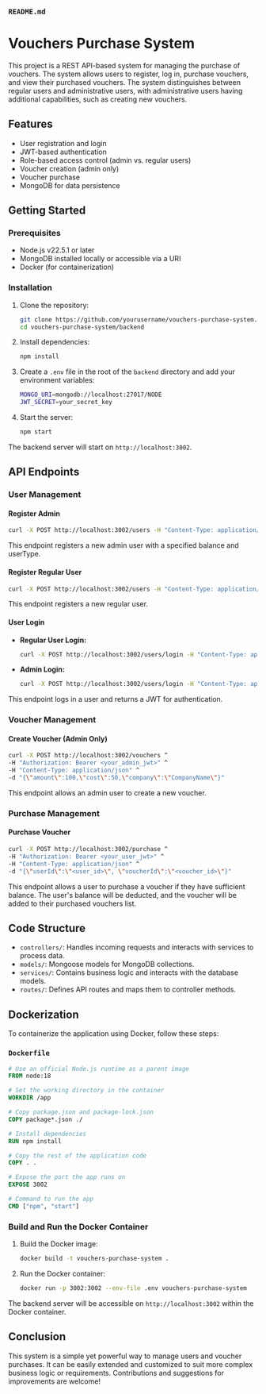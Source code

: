 

### `README.md`


# Vouchers Purchase System

This project is a REST API-based system for managing the purchase of vouchers. The system allows users to register, log in, purchase vouchers, and view their purchased vouchers. The system distinguishes between regular users and administrative users, with administrative users having additional capabilities, such as creating new vouchers.

## Features

- User registration and login
- JWT-based authentication
- Role-based access control (admin vs. regular users)
- Voucher creation (admin only)
- Voucher purchase
- MongoDB for data persistence

## Getting Started

### Prerequisites

- Node.js v22.5.1 or later
- MongoDB installed locally or accessible via a URI
- Docker (for containerization)

### Installation

1. Clone the repository:
   ```bash
   git clone https://github.com/yourusername/vouchers-purchase-system.git
   cd vouchers-purchase-system/backend
   ```

2. Install dependencies:
   ```bash
   npm install
   ```

3. Create a `.env` file in the root of the `backend` directory and add your environment variables:
   ```bash
   MONGO_URI=mongodb://localhost:27017/NODE
   JWT_SECRET=your_secret_key
   ```

4. Start the server:
   ```bash
   npm start
   ```

The backend server will start on `http://localhost:3002`.

## API Endpoints

### User Management

#### Register Admin

```bash
curl -X POST http://localhost:3002/users -H "Content-Type: application/json" -d "{\"name\": \"Jane Admin\", \"username\": \"janeadmin\", \"email\": \"janeadmin@example.com\", \"password\": \"adminpassword\", \"balance\": 2000, \"isAdminAssistant\": true, \"userType\": \"executive\"}"
```

This endpoint registers a new admin user with a specified balance and userType.

#### Register Regular User

```bash
curl -X POST http://localhost:3002/users -H "Content-Type: application/json" -d "{\"name\": \"John Doe\", \"username\": \"johndoe\", \"email\": \"johndoe@example.com\", \"password\": \"password123\", \"balance\": 1000, \"isAdminAssistant\": false, \"userType\": \"ordinary\"}"
```

This endpoint registers a new regular user.

#### User Login

- **Regular User Login:**
  ```bash
  curl -X POST http://localhost:3002/users/login -H "Content-Type: application/json" -d "{\"usernameOrEmail\": \"johndoe\", \"password\": \"password123\"}"
  ```

- **Admin Login:**
  ```bash
  curl -X POST http://localhost:3002/users/login -H "Content-Type: application/json" -d "{\"usernameOrEmail\": \"janeadmin@example.com\", \"password\": \"adminpassword\"}"
  ```

This endpoint logs in a user and returns a JWT for authentication.

### Voucher Management

#### Create Voucher (Admin Only)

```bash
curl -X POST http://localhost:3002/vouchers ^
-H "Authorization: Bearer <your_admin_jwt>" ^
-H "Content-Type: application/json" ^
-d "{\"amount\":100,\"cost\":50,\"company\":\"CompanyName\"}"
```

This endpoint allows an admin user to create a new voucher.

### Purchase Management

#### Purchase Voucher

```bash
curl -X POST http://localhost:3002/purchase ^
-H "Authorization: Bearer <your_user_jwt>" ^
-H "Content-Type: application/json" ^
-d "{\"userId\":\"<user_id>\", \"voucherId\":\"<voucher_id>\"}"
```

This endpoint allows a user to purchase a voucher if they have sufficient balance. The user's balance will be deducted, and the voucher will be added to their purchased vouchers list.

## Code Structure

- `controllers/`: Handles incoming requests and interacts with services to process data.
- `models/`: Mongoose models for MongoDB collections.
- `services/`: Contains business logic and interacts with the database models.
- `routes/`: Defines API routes and maps them to controller methods.

## Dockerization

To containerize the application using Docker, follow these steps:

### `Dockerfile`

```dockerfile
# Use an official Node.js runtime as a parent image
FROM node:18

# Set the working directory in the container
WORKDIR /app

# Copy package.json and package-lock.json
COPY package*.json ./

# Install dependencies
RUN npm install

# Copy the rest of the application code
COPY . .

# Expose the port the app runs on
EXPOSE 3002

# Command to run the app
CMD ["npm", "start"]
```

### Build and Run the Docker Container

1. Build the Docker image:
   ```bash
   docker build -t vouchers-purchase-system .
   ```

2. Run the Docker container:
   ```bash
   docker run -p 3002:3002 --env-file .env vouchers-purchase-system
   ```

The backend server will be accessible on `http://localhost:3002` within the Docker container.

## Conclusion

This system is a simple yet powerful way to manage users and voucher purchases. It can be easily extended and customized to suit more complex business logic or requirements. Contributions and suggestions for improvements are welcome!
